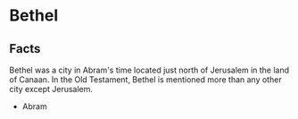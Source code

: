 # Bethel

## Facts

Bethel was a city in Abram's time located just north of Jerusalem in the land of Canaan. In the Old Testament, Bethel is mentioned more than any other city except Jerusalem.

* Abram